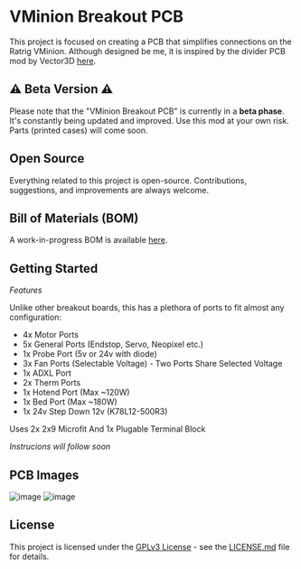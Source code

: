 # VMinion Breakout PCB

This project is focused on creating a PCB that simplifies connections on the Ratrig VMinion. Although designed be me, it is inspired by the divider PCB mod by Vector3D [here](https://github.com/AdamV3D/RR-V-Minion-Mods/tree/main/V3D%20Divider%20PCB). 

## :warning: Beta Version :warning:
Please note that the "VMinion Breakout PCB" is currently in a **beta phase**. It's constantly being updated and improved. Use this mod at your own risk. Parts (printed cases) will come soon.

## Open Source
Everything related to this project is open-source. Contributions, suggestions, and improvements are always welcome.

## Bill of Materials (BOM)
A work-in-progress BOM is available [here](https://docs.google.com/spreadsheets/d/1l2unTY74QwLAbzYWbJA4JIBaFDDriVfRlH6mz4mGnKs/edit?usp=sharing).

## Getting Started
*Features*

Unlike other breakout boards, this has a plethora of ports to fit almost any configuration:

- 4x Motor Ports
- 5x General Ports (Endstop, Servo, Neopixel etc.)
- 1x Probe Port (5v or 24v with diode)
- 3x Fan Ports (Selectable Voltage) - Two Ports Share Selected Voltage
- 1x ADXL Port
- 2x Therm Ports
- 1x Hotend Port (Max ~120W)
- 1x Bed Port (Max ~180W)
- 1x 24v Step Down 12v (K78L12-500R3)

Uses 2x 2x9 Microfit And 1x Plugable Terminal Block

*Instrucions will follow soon*

## PCB Images
![image](https://github.com/aadisalimani/VMinion-Breakout-PCB/assets/50782076/c9b50a40-4d75-4f8f-bbd1-39fc95fdb4b9)
![image](https://github.com/aadisalimani/VMinion-Breakout-PCB/assets/50782076/cf73e50b-7112-4cef-9971-44d39203e6aa)





## License

This project is licensed under the [GPLv3 License](LICENSE) - see the [LICENSE.md](LICENSE.md) file for details.



